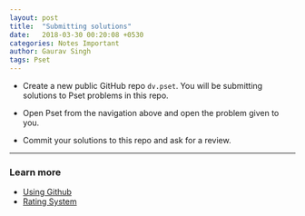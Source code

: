```yaml
---
layout: post
title:  "Submitting solutions"
date:   2018-03-30 00:20:08 +0530
categories: Notes Important
author: Gaurav Singh
tags: Pset
---
```


* Create a new public GitHub repo `dv.pset`. You will be submitting solutions to Pset problems in this repo.

* Open Pset from the navigation above and open the problem given to you.

* Commit your solutions to this repo and ask for a review.

---

### Learn more
* [Using Github](/sub/using-github/)
* [Rating System](/sub/rating-system/)
